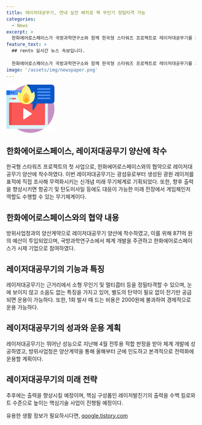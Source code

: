 ```yaml
---
title: 레이저대공무기, 연내 실전 배치로 북 무인기 정밀타격 가능
categories:
  - News
excerpt: >
  한화에어로스페이스가 국방과학연구소와 함께 한국형 스타워즈 프로젝트로 레이저대공무기를 개발하고 양산에 착수했다. 이 레이저대공무기는 광섬유로부터 생성된 광원 레이저를 사용하여 무력화시키는 미래 무기체계로, 비용과 소음이 적고 별도의 탄약이 필요 없으며 항공기나 탄도미사일에도 대응 가능하다. 방위사업청은 이를 통해 레이저 무기를 군에서 운용하는 선도국가가 될 것으로 기대하고 있다.
feature_text: >
  ## rentn 실시간 뉴스 속보입니다.

  한화에어로스페이스가 국방과학연구소와 함께 한국형 스타워즈 프로젝트로 레이저대공무기를 개발하고 양산에 착수했다. 이 레이저대공무기는 광섬유로부터 생성된 광원 레이저를 사용하여 무력화시키는 미래 무기체계로, 비용과 소음이 적고 별도의 탄약이 필요 없으며 항공기나 탄도미사일에도 대응 가능하다. 방위사업청은 이를 통해 레이저 무기를 군에서 운용하는 선도국가가 될 것으로 기대하고 있다.
image: '/assets/img/newspaper.png'
---
```


<p><img src="/assets/img/news.png" alt="rentncar 속보" /></p>

<h2 data-ke-size="size26">한화에어로스페이스, 레이저대공무기 양산에 착수</h2>

<p data-ke-size="size16">한국형 스타워즈 프로젝트의 첫 사업으로, 한화에어로스페이스와의 협약으로 레이저대공무기 양산에 착수하였다. 이번 레이저대공무기는 광섬유로부터 생성된 광원 레이저를 표적에 직접 조사해 무력화시키는 신개념 미래 무기체계로 기획되었다. 또한, 향후 출력을 향상시키면 항공기 및 탄도미사일 등에도 대응이 가능한 미래 전장에서 게임체인저 역할도 수행할 수 있는 무기체계이다.</p>

<h2 data-ke-size="size26">한화에어로스페이스와의 협약 내용</h2>

<p data-ke-size="size16">방위사업청과의 양산계약으로 레이저대공무기 양산에 착수하였고, 이를 위해 871억 원의 예산이 투입되었으며, 국방과학연구소에서 체계 개발을 주관하고 한화에어로스페이스가 시제 기업으로 참여하였다.</p>

<h2 data-ke-size="size26">레이저대공무기의 기능과 특징</h2>

<p data-ke-size="size16">레이저대공무기는 근거리에서 소형 무인기 및 멀티콥터 등을 정밀타격할 수 있으며, 눈에 보이지 않고 소음도 없는 특징을 가지고 있어, 별도의 탄약이 필요 없이 전기만 공급되면 운용이 가능하다. 또한, 1회 발사 때 드는 비용은 2000원에 불과하여 경제적으로 운용 가능하다.</p>

<h2 data-ke-size="size26">레이저대공무기의 성과와 운용 계획</h2>

<p data-ke-size="size16">레이저대공무기는 뛰어난 성능으로 지난해 4월 전투용 적합 판정을 받아 체계 개발에 성공하였고, 방위사업청은 양산계약을 통해 올해부터 군에 인도하고 본격적으로 전력화에 운용할 계획이다.</p>

<h2 data-ke-size="size26">레이저대공무기의 미래 전략</h2>

<p data-ke-size="size16">추후에는 출력을 향상시킬 예정이며, 핵심 구성품인 레이저발진기의 출력을 수백 킬로와트 수준으로 높이는 핵심기술 사업이 진행될 예정이다.</p>
유용한 생활 정보가 필요하시다면, <a href="https://qoogle.tistory.com" rel="dofollow">qoogle.tistory.com</a>


